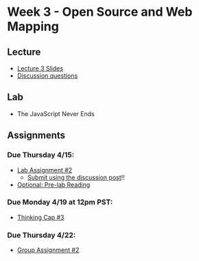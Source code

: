 # Week 3 - Open Source and Web Mapping

## Lecture
- [Lecture 3 Slides](./Materials/AA191_S_W3_Lecture_3.pdf)
- [Discussion questions](https://docs.google.com/document/d/1GKPtq2InLOzfvzO9mf9I9r8zVsCEMWXpdnb298hvXaU/edit
)

## Lab
- The JavaScript Never Ends

## Assignments
### Due Thursday 4/15:
- [Lab Assignment #2](../Week_2/Materials/lab_assignment.md)
  - [Submit using the discussion post](../Guides/submit.md)!! 
- [Optional: Pre-lab Reading](./Materials/pre-lab.md)

### Due Monday 4/19 at 12pm PST:
- [Thinking Cap #3](https://github.com/albertkun/21S-ASIAAM-191A/discussions/90)


### Due Thursday 4/22:
- [Group Assignment #2](../Week_2/Materials/group_assigment_2.md)



